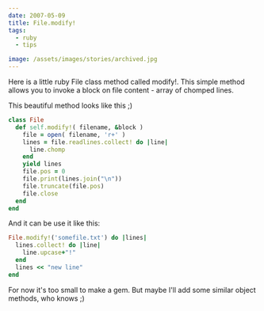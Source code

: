 ```yaml
---
date: 2007-05-09
title: File.modify!
tags:
  - ruby
  - tips

image: /assets/images/stories/archived.jpg
---
```


Here is a little ruby File class method called modify!.
This simple method allows you to invoke a block on file content - array of chomped lines.

This beautiful method looks like this ;)

```ruby
class File
  def self.modify!( filename, &block )
    file = open( filename, 'r+' )
    lines = file.readlines.collect! do |line|
      line.chomp
    end
    yield lines
    file.pos = 0
    file.print(lines.join("\n"))
    file.truncate(file.pos)
    file.close
  end
end
```

And it can be use it like this:

```ruby
File.modify!('somefile.txt') do |lines|
  lines.collect! do |line|
    line.upcase+"!"
  end
  lines << "new line"
end
```

For now it's too small to make a gem. But maybe I'll add some similar object methods, who knows ;)
